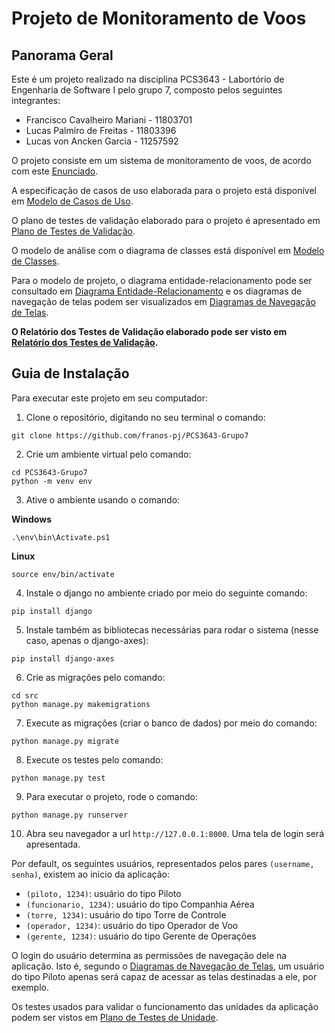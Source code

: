 # Projeto de Monitoramento de Voos

## Panorama Geral

Este é um projeto realizado na disciplina PCS3643 - Labortório de Engenharia de Software I pelo grupo 7, composto pelos seguintes integrantes:

* Francisco Cavalheiro Mariani - 11803701
* Lucas Palmiro de Freitas - 11803396
* Lucas von Ancken Garcia - 11257592

O projeto consiste em um sistema de monitoramento de voos, de acordo com este [Enunciado](./docs/enunciado.pdf).

A especificação de casos de uso elaborada para o projeto está disponível em [Modelo de Casos de Uso](./docs/modelo_de_casos_de_uso.md).

O plano de testes de validação elaborado para o projeto é apresentado em [Plano de Testes de Validação](./docs/plano_testes_validacao.md).

O modelo de análise com o diagrama de classes está disponível em [Modelo de Classes](./docs/modelo_de_classes.md).

Para o modelo de projeto, o diagrama entidade-relacionamento pode ser consultado em [Diagrama Entidade-Relacionamento](./docs/images/der.png) e os diagramas de navegação de telas podem ser visualizados em [Diagramas de Navegação de Telas](./docs/navegacao_telas.md).

**O Relatório dos Testes de Validação elaborado pode ser visto em [Relatório dos Testes de Validação](./docs/relatorio_testes_validacao.pdf).**

## Guia de Instalação

Para executar este projeto em seu computador:

1. Clone o repositório, digitando no seu terminal o comando:
``` 
git clone https://github.com/franos-pj/PCS3643-Grupo7
```

2. Crie um ambiente virtual pelo comando: 
```
cd PCS3643-Grupo7
python -m venv env
```

3. Ative o ambiente usando o comando: 

**Windows**
```
.\env\bin\Activate.ps1
```

**Linux**
```
source env/bin/activate
```


4. Instale o django no ambiente criado por meio do seguinte comando:
```
pip install django
```

5. Instale também as bibliotecas necessárias para rodar o sistema (nesse caso, apenas o django-axes):
```
pip install django-axes
```

6. Crie as migrações pelo comando:
```
cd src
python manage.py makemigrations
```

7. Execute as migrações (criar o banco de dados) por meio do comando:
```
python manage.py migrate
```

8. Execute os testes pelo comando:
```
python manage.py test
```

9. Para executar o projeto, rode o comando:
```
python manage.py runserver
```

10. Abra seu navegador a url `http://127.0.0.1:8000`. Uma tela de login será apresentada.

Por default, os seguintes usuários, representados pelos pares `(username, senha)`, existem ao inicio da aplicação:

- `(piloto, 1234)`: usuário do tipo Piloto
- `(funcionario, 1234)`: usuário do tipo Companhia Aérea
- `(torre, 1234)`: usuário do tipo Torre de Controle
- `(operador, 1234)`: usuário do tipo Operador de Voo
- `(gerente, 1234)`: usuário do tipo Gerente de Operações

O login do usuário determina as permissões de navegação dele na aplicação. Isto é, segundo o [Diagramas de Navegação de Telas](./docs/navegacao_telas.md), um usuário do tipo Piloto apenas será capaz de acessar as telas destinadas a ele, por exemplo.

Os testes usados para validar o funcionamento das unidades da aplicação podem ser vistos em [Plano de Testes de Unidade](./docs/plano_de_testes_unidade.pdf).

